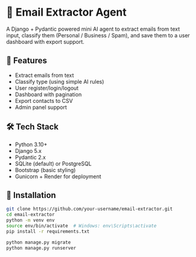 # 📧 Email Extractor Agent

A Django + Pydantic powered mini AI agent to extract emails from text input, classify them (Personal / Business / Spam), and save them to a user dashboard with export support.

## 🚀 Features

- Extract emails from text
- Classify type (using simple AI rules)
- User register/login/logout
- Dashboard with pagination
- Export contacts to CSV
- Admin panel support

## 🛠️ Tech Stack

- Python 3.10+
- Django 5.x
- Pydantic 2.x
- SQLite (default) or PostgreSQL
- Bootstrap (basic styling)
- Gunicorn + Render for deployment

## 🧪 Installation

```bash
git clone https://github.com/your-username/email-extractor.git
cd email-extractor
python -m venv env
source env/bin/activate  # Windows: env\Scripts\activate
pip install -r requirements.txt

python manage.py migrate
python manage.py runserver
